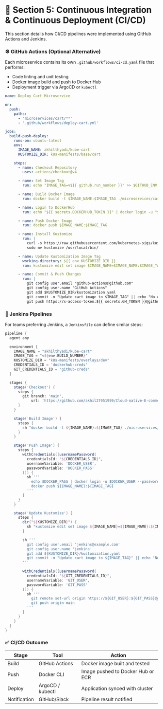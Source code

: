 # 🔄 Section 5: Continuous Integration & Continuous Deployment (CI/CD)

This section details how CI/CD pipelines were implemented using GitHub Actions and Jenkins.

### ⚙️ GitHub Actions (Optional Alternative)

Each microservice contains its own `.github/workflows/ci-cd.yaml` file that performs:

* Code linting and unit testing
* Docker image build and push to Docker Hub
* Deployment trigger via ArgoCD or `kubectl`

```yaml
name: Deploy Cart Microservice

on:
  push:
    paths:
      - 'microservices/cart/**'
      - '.github/workflows/deploy-cart.yml'

jobs:
  build-push-deploy:
    runs-on: ubuntu-latest
    env:
      IMAGE_NAME: akhilthyadi/kube-cart
      KUSTOMIZE_DIR: k8s-manifests/base/cart

    steps:
      - name: Checkout Repository
        uses: actions/checkout@v4

      - name: Set Image Tag
        run: echo "IMAGE_TAG=v${{ github.run_number }}" >> $GITHUB_ENV

      - name: Build Docker Image
        run: docker build -t $IMAGE_NAME:$IMAGE_TAG ./microservices/cart

      - name: Login to DockerHub
        run: echo "${{ secrets.DOCKERHUB_TOKEN }}" | docker login -u "${{ secrets.DOCKERHUB_USERNAME }}" --password-stdin

      - name: Push Docker Image
        run: docker push $IMAGE_NAME:$IMAGE_TAG

      - name: Install Kustomize
        run: |
          curl -s https://raw.githubusercontent.com/kubernetes-sigs/kustomize/master/hack/install_kustomize.sh | bash
          sudo mv kustomize /usr/local/bin/

      - name: Update Kustomization Image Tag
        working-directory: ${{ env.KUSTOMIZE_DIR }}
        run: kustomize edit set image $IMAGE_NAME=$IMAGE_NAME:$IMAGE_TAG

      - name: Commit & Push Changes
        run: |
          git config user.email "github-actions@github.com"
          git config user.name "GitHub Actions"
          git add $KUSTOMIZE_DIR/kustomization.yaml
          git commit -m "Update cart image to $IMAGE_TAG" || echo "No changes to commit"
          git push https://x-access-token:${{ secrets.GH_TOKEN }}@github.com/${{ github.repository }}.git HEAD:main

```

### 🔨 Jenkins Pipelines 

For teams preferring Jenkins, a `Jenkinsfile` can define similar steps:

```groovy
pipeline {
  agent any

  environment {
    IMAGE_NAME = "akhilthyadi/kube-cart"
    IMAGE_TAG = "v${env.BUILD_NUMBER}"
    KUSTOMIZE_DIR = "k8s-manifests/overlays/dev"
    CREDENTIALS_ID = 'dockerhub-creds'
    GIT_CREDENTIALS_ID = 'github-creds'
  }

  stages {
    stage('Checkout') {
      steps {
        git branch: 'main',
            url: 'https://github.com/akhil27051999/Cloud-native-E-commerce-Platform-named-kubeshop.git'
      }
    }

    stage('Build Image') {
      steps {
        sh "docker build -t ${IMAGE_NAME}:${IMAGE_TAG} ./microservices/cart"
      }
    }

    stage('Push Image') {
      steps {
        withCredentials([usernamePassword(
          credentialsId: "${CREDENTIALS_ID}",
          usernameVariable: 'DOCKER_USER',
          passwordVariable: 'DOCKER_PASS'
        )]) {
          sh '''
            echo $DOCKER_PASS | docker login -u $DOCKER_USER --password-stdin
            docker push ${IMAGE_NAME}:${IMAGE_TAG}
          '''
        }
      }
    }

    stage('Update Kustomize') {
      steps {
        dir("${KUSTOMIZE_DIR}") {
          sh "kustomize edit set image ${IMAGE_NAME}=${IMAGE_NAME}:${IMAGE_TAG}"
        }

        sh '''
          git config user.email 'jenkins@example.com'
          git config user.name 'jenkins'
          git add ${KUSTOMIZE_DIR}/kustomization.yaml
          git commit -m "Update cart image to ${IMAGE_TAG}" || echo "No changes"
        '''

        withCredentials([usernamePassword(
          credentialsId: "${GIT_CREDENTIALS_ID}",
          usernameVariable: 'GIT_USER',
          passwordVariable: 'GIT_PASS'
        )]) {
          sh '''
            git remote set-url origin https://${GIT_USER}:${GIT_PASS}@github.com/akhil27051999/Cloud-native-E-commerce-Platform-named-kubeshop.git
            git push origin main
          '''
        }
      }
    }
  }
}
```

### ✅ CI/CD Outcome

| Stage        | Tool             | Action                            |
| ------------ | ---------------- | --------------------------------- |
| Build        | GitHub Actions   | Docker image built and tested     |
| Push         | Docker CLI       | Image pushed to Docker Hub or ECR |
| Deploy       | ArgoCD / kubectl | Application synced with cluster   |
| Notification | GitHub/Slack     | Pipeline result notified          |

